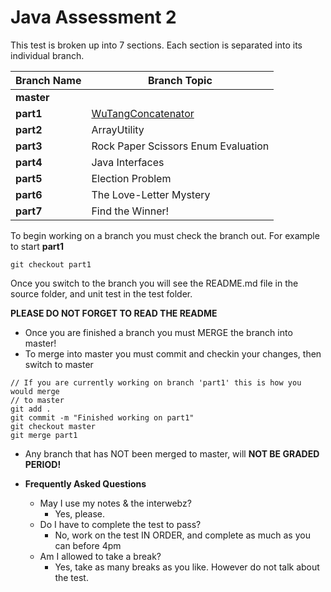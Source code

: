 # Java Assessment 2

This test is broken up into 7 sections. Each section is separated into its individual branch.


| Branch Name | Branch Topic |
| ----------- | ------------ |
| **master**      |            |
| **part1**       |   [WuTangConcatenator](Part1-Conditional-README.md)           |
| **part2**       |   ArrayUtility           |
| **part3**       |   Rock Paper Scissors Enum Evaluation           |
| **part4**       |   Java Interfaces           |
| **part5**       |   Election Problem           |
| **part6**       |   The Love-Letter Mystery            |
| **part7**       |   Find the Winner!           |


To begin working on a branch you must check the branch out.
For example to start **part1**

```
git checkout part1

```

Once you switch to the branch you will see the README.md file in the source folder, and unit test in the test folder.

**PLEASE DO NOT FORGET TO READ THE README**

* Once you are finished a branch you must MERGE the branch into master!
* To merge into master you must commit and checkin your changes, then switch to master

```
// If you are currently working on branch 'part1' this is how you would merge
// to master
git add .
git commit -m "Finished working on part1"
git checkout master
git merge part1
```

* Any branch that has NOT been merged to master, will **NOT BE GRADED PERIOD!**

* **Frequently Asked Questions**
   * May I use my notes & the interwebz?
      * Yes, please.
  * Do I have to complete the test to pass?
      * No, work on the test IN ORDER, and complete as much as you can before 4pm
  * Am I allowed to take a break?
     * Yes, take as many breaks as you like. However do not talk about the test.	  	
